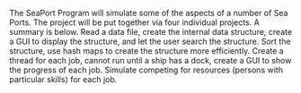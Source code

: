 The SeaPort Program will simulate some of the aspects of a number of Sea Ports. The project will be put together via four individual projects. A summary is below.
Read a data file, create the internal data structure, create a GUI to display the structure, and let the user search the structure.
Sort the structure, use hash maps to create the structure more efficiently.
Create a thread for each job, cannot run until a ship has a dock, create a GUI to show the progress of each job.
Simulate competing for resources (persons with particular skills) for each job.

